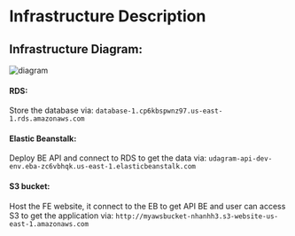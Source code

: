# Infrastructure Description

## Infrastructure Diagram:
![diagram](Infrastructure-diagram.png)

#### RDS: 
Store the database via: `database-1.cp6kbspwnz97.us-east-1.rds.amazonaws.com`

#### Elastic Beanstalk:
Deploy BE API and connect to RDS to get the data via: `udagram-api-dev-env.eba-zc6vbhqk.us-east-1.elasticbeanstalk.com`

#### S3 bucket:
Host the FE website, it connect to the EB to get API BE and user can access S3 to get the application via: `http://myawsbucket-nhanhh3.s3-website-us-east-1.amazonaws.com`

